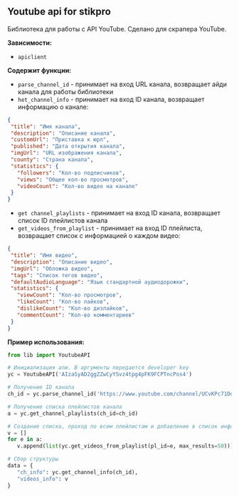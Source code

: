 ## Youtube api for stikpro
Библиотека для работы с API YouTube. Сделано для скрапера YouTube.

**Зависимости:**
* `apiclient`

**Содержит функции:**
* `parse_channel_id` - принимает на вход URL канала, возвращает айди канала для работы библиотеки
* `het_channel_info` - принимает на вход ID канала, возвращает информацию о канале:
 ```json
 {
  "title": "Имя канала",
  "description": "Описание канала",
  "customUrl": "Приставка к юрл",
  "published": "Дата открытия канала",
  "imgUrl": "URL изображения канала",
  "county": "Страна канала",
  "statistics": {
    "followers": "Кол-во подписчиков",
    "views": "Общее кол-во просмотров",
    "videoCount": "Кол-во видео на канале"
  }
 }
 ```
 * `get channel_playlists` - принимает на вход ID канала, возвращает список ID плейлистов канала
 * `get_videos_from_playlist` - принимает на вход ID плейлиста, возвращает список с информацией о каждом видео:
 ```json
 {
  "title": "Имя видео",
  "description": "Описание видео",
  "imgUrl": "Обложка видео",
  "tags": "Список тегов видео",
  "defaultAudioLanguage": "Язык стандартной аудиодорожки",
  "statistics": {
    "viewCount": "Кол-во просмотров",
    "likeCount": "Кол-во лайков",
    "dislikeCount": "Кол-во дизлайков",
    "commentCount": "Кол-во комментариев"
  }
 }
 ```
 
 **Пример использования:**
 ```python
from lib import YoutubeAPI

# Инициализация апи. В аргументы передается developer key
yc = YoutubeAPI('AIzaSyAD2ggZZwCyYSvz4tpg4pFK9FCPTncPos4')

# Получение ID канала
ch_id = yc.parse_channel_id('https://www.youtube.com/channel/UCvKPc71Dd8qnuKZd2nRyH4g')

# Получение списка плейлистов канала
a = yc.get_channel_playlists(ch_id=ch_id)

# Создание списка, проход по всем плейлистам и добавление в список информации о видео
v = []
for e in a:
    v.append(list(yc.get_videos_from_playlist(pl_id=e, max_results=50)))

# Сбор структуры
data = {
    "ch_info": yc.get_channel_info(ch_id),
    "videos_info": v
}
